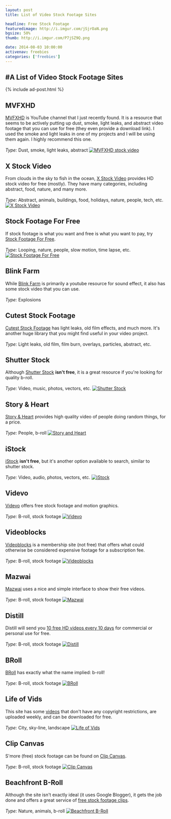 ```yaml
---
layout: post
title: List of Video Stock Footage Sites

headline: Free Stock Footage
featuredimage: http://i.imgur.com/jSjrOaN.png
bgsize: 50%
thumb: http://i.imgur.com/P7jSZ9Q.png

date: 2014-08-03 10:00:00
activenav: freebies
categories: ['freebies']
---
```

#A List of Video Stock Footage Sites
---

{% include ad-post.html %}

<div class="col-lg-4 col-md-6">
	<h2>MVFXHD</h2>
	<a href="https://www.youtube.com/user/MVFXHD/videos">MVFXHD</a> is YouTube channel that I just recently found. It is a resource that seems to be actively putting up dust, smoke, light leaks, and abstract video footage that you can use for free (they even provide a download link). I used the smoke and light leaks in one of my projects and I will be using them again. I highly recommend this one.
	<br><br>
	<em>Type:</em> Dust, smoke, light leaks, abstract
	<a href="https://www.youtube.com/user/MVFXHD/videos"><img class="thumbnail thumb-med" src="http://i.imgur.com/jSjrOaN.png" alt="MVFXHD stock video"></a>
</div>

<div class="col-lg-4 col-md-6">
	<h2>X Stock Video</h2>
	From clouds in the sky to fish in the ocean, <a href="http://www.xstockvideo.com/">X Stock Video</a> provides HD stock video for free (mostly). They have many categories, including abstract, food, nature, and many more.
	<br><br>
	<em>Type:</em> Abstract, animals, buildings, food, holidays, nature, people, tech, etc.
	<a href="http://www.xstockvideo.com/"><img class="thumbnail thumb-med" src="http://i.imgur.com/P7jSZ9Q.png" alt="X Stock Video"></a>
</div>
<div class="clearfix"></div>

<div class="col-md-6">
	<h2>Stock Footage For Free</h2>
	If stock footage is what you want and free is what you want to pay, try <a href="http://www.stockfootageforfree.com/">Stock Footage For Free</a>.
	<br><br>
	<em>Type:</em> Looping, nature, people, slow motion, time lapse, etc.
	<a href="http://www.stockfootageforfree.com/"><img class="thumbnail thumb-med" src="http://i.imgur.com/LLhFOy3.png" alt="Stock Footage For Free"></a>
</div>

<div class="col-md-6">
	<h2>Blink Farm</h2>
	While <a href="https://www.youtube.com/user/blinkfarm/videos">Blink Farm</a> is primarily a youtube resource for sound effect, it also has some stock video that you can use.
	<br><br>
	<em>Type:</em> Explosions
	<a href="https://www.youtube.com/user/blinkfarm/videos"><img class="thumbnail thumb-med" src="http://i.imgur.com/2zH63dD.png" alt=""></a>
</div>
<div class="clearfix"></div>

<div class="col-md-6">
	<h2>Cutest Stock Footage</h2>
	<a href="http://www.cutestockfootage.com/">Cutest Stock Footage</a> has light leaks, old film effects, and much more. It's another huge library that you might find useful in your video project.
	<br><br>
	<em>Type:</em> Light leaks, old film, film burn, overlays, particles, abstract, etc.
	<a href="http://www.cutestockfootage.com/"><img class="thumbnail thumb-med" src="http://i.imgur.com/9u4IptG.png" alt=""></a>
</div>

<div class="col-md-6">
	<h2>Shutter Stock</h2>
	Although <a href="http://www.shutterstock.com/">Shutter Stock</a> <b>isn't free</b>, it is a great resource if you're looking for quality b-roll.
	<br><br>
	<em>Type:</em> Video, music, photos, vectors, etc.
	<a href="http://www.shutterstock.com/"><img class="thumbnail thumb-med" src="http://i.imgur.com/SuyjQti.png" alt="Shutter Stock"></a>
</div>
<div class="clearfix"></div>

<div class="col-md-6">
	<h2>Story &amp; Heart</h2>
	<a href="https://www.storyandheart.com/">Story &amp; Heart</a> provides high quality video of people doing random things, for a price.
	<br><br>
	<em>Type:</em> People, b-roll
	<a href="https://www.storyandheart.com/"><img class="thumbnail thumb-med" src="http://i.imgur.com/DjpnfKc.jpg" alt="Story and Heart"></a>
</div>

<div class="col-md-6">
	<h2>iStock</h2>
	<a href="http://www.istockphoto.com/footage">iStock</a> <b>isn't free</b>, but it's another option available to search, similar to shutter stock.
	<br><br>
	<em>Type:</em> Video, audio, photos, vectors, etc.
	<a href="http://www.istockphoto.com/footage"><img class="thumbnail thumb-med" src="http://i.imgur.com/fXpRABh.jpg" alt="iStock"></a>
</div>
<div class="clearfix"></div>

<div class="col-md-6">
	<h2>Videvo</h2>
	<a href="http://www.videvo.net/">Videvo</a> offers free stock footage and motion graphics.
	<br><br>
	<em>Type:</em> B-roll, stock footage
	<a href="http://www.videvo.net/"><img class="thumbnail thumb-med" src="http://i.imgur.com/DzEJygk.jpg" alt="Videvo"></a>
</div>

<div class="col-md-6">
	<h2>Videoblocks</h2>
	<a href="http://www.videoblocks.com/">Videoblocks</a> is a membership site (not free) that offers what could otherwise be considered expensive footage for a subscription fee.
	<br><br>
	<em>Type:</em> B-roll, stock footage
	<a href="http://www.videvo.net/"><img class="thumbnail thumb-med" src="http://i.imgur.com/arSTi9o.jpg" alt="Videoblocks"></a>
</div>
<div class="clearfix"></div>

<div class="col-md-6">
	<h2>Mazwai</h2>
	<a href="http://mazwai.com/">Mazwai</a> uses a nice and simple interface to show their free videos.
	<br><br>
	<em>Type:</em> B-roll, stock footage
	<a href="http://mazwai.com/"><img class="thumbnail thumb-med" src="http://i.imgur.com/B259cAO.jpg" alt="Mazwai"></a>
</div>

<div class="col-md-6">
	<h2>Distill</h2>
	Distill will send you <a href="http://www.wedistill.io/">10 free HD videos every 10 days</a> for commercial or personal use for free.
	<br><br>
	<em>Type:</em> B-roll, stock footage
	<a href="http://www.videvo.net/"><img class="thumbnail thumb-med" src="http://i.imgur.com/WBb4Lzt.jpg" alt="Distill"></a>
</div>
<div class="clearfix"></div>

<div class="col-md-6">
	<h2>BRoll</h2>
	<a href="http://broll.io/">BRoll</a> has exactly what the name implied: b-roll!
	<br><br>
	<em>Type:</em> B-roll, stock footage
	<a href="http://broll.io/"><img class="thumbnail thumb-med" src="http://i.imgur.com/zk7UKZq.jpg" alt="BRoll"></a>
</div>

<div class="col-md-6">
	<h2>Life of Vids</h2>
	This site has some <a href="http://www.lifeofvids.com/">videos</a> that don't have any copyright restrictions, are uploaded weekly, and can be downloaded for free.
	<br><br>
	<em>Type:</em> City, sky-line, landscape
	<a href="http://www.lifeofvids.com/"><img class="thumbnail thumb-med" src="http://i.imgur.com/po94KXw.jpg" alt="Life of Vids"></a>
</div>
<div class="clearfix"></div>

<div class="col-md-6">
	<h2>Clip Canvas</h2>
	S'more (free) stock footage can be found on <a href="http://www.clipcanvas.com/free-footage/">Clip Canvas</a>.
	<br><br>
	<em>Type:</em> B-roll, stock footage
	<a href="http://www.clipcanvas.com/free-footage/"><img class="thumbnail thumb-med" src="http://i.imgur.com/lisSxgR.jpg" alt="Clip Canvas"></a>
</div>

<div class="col-md-6">
	<h2>Beachfront B-Roll</h2>
	Although the site isn't exactly ideal (it uses Google Blogger), it gets the job done and offers a great service of <a href="http://www.beachfrontbroll.com/">free stock footage clips</a>.
	<br><br>
	<em>Type:</em> Nature, animals, b-roll
	<a href="http://www.beachfrontbroll.com//"><img class="thumbnail thumb-med" src="http://i.imgur.com/J7ZXkvg.jpg" alt="Beachfront B-Roll"></a>
</div>
<div class="clearfix"></div>